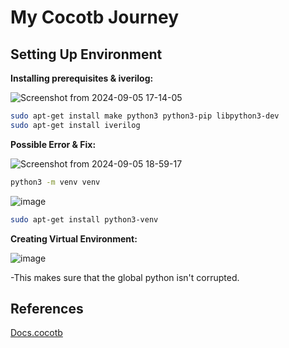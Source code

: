 # My Cocotb Journey

## Setting Up Environment 

**Installing prerequisites & iverilog:**

![Screenshot from 2024-09-05 17-14-05](https://github.com/user-attachments/assets/ed9de94d-3182-42af-839b-d7b8bcde244c)
```bash
sudo apt-get install make python3 python3-pip libpython3-dev
sudo apt-get install iverilog
```

**Possible Error & Fix:**

![Screenshot from 2024-09-05 18-59-17](https://github.com/user-attachments/assets/d5aa1638-c72b-4ca9-85e6-fdcfec9693f0)
```bash
python3 -m venv venv
```
![image](https://github.com/user-attachments/assets/2d4dafc3-2e0f-42fb-abf3-3311c0837016)
```bash
sudo apt-get install python3-venv
```

**Creating Virtual Environment:**

![image](https://github.com/user-attachments/assets/2f6f904a-51e5-42f8-92f8-f9430dbd228f)

-This makes sure that the global python isn't corrupted.


## References 
[Docs.cocotb](https://docs.cocotb.org/en/stable/quickstart.html)
